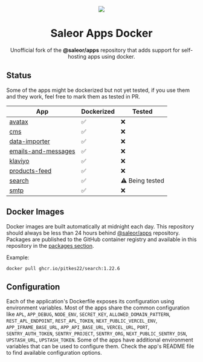<p align="center">
  <img src="https://github.com/user-attachments/assets/f46673a1-e664-414d-af2a-bed328d6b394" />
</p>

<div align="center">
  <h1>Saleor Apps Docker</h1>
</div>

<div align="center">
  <p>Unofficial fork of the <b>@saleor/apps</b> repository that adds support for self-hosting apps using docker.</p>
</div>

## Status

Some of the apps might be dockerized but not yet tested, if you use them and they work, feel free to mark them as tested in PR.

| App                                                | Dockerized | Tested          |
|----------------------------------------------------|------------|-----------------|
| [avatax](./apps/avatax)                            | ✅          | ❌               | 
| [cms](./apps/cms-v2)                               | ✅          | ❌               | 
| [data-importer](./apps/data-importer)              | ✅          | ❌               | 
| [emails-and-messages](./apps/emails-and-messages/) | ✅          | ❌               | 
| [klaviyo](./apps/klaviyo)                          | ✅          | ❌               | 
| [products-feed](./apps/products-feed)              | ✅          | ❌               | 
| [search](./apps/search)                            | ✅          | ⚠️ Being tested | 
| [smtp](./apps/smtp)                                | ✅          | ❌               | 

## Docker Images

Docker images are built automatically at midnight each day. This repository should always be less than 24 hours behind [@saleor/apps](https://github.com/saleor/apps) repository.
Packages are published to the GitHub container registry and available in this repository in the [packages section](https://github.com/pitkes22?tab=packages&repo_name=saleor-apps-docker).

Example:
```shell
docker pull ghcr.io/pitkes22/search:1.22.6
```

## Configuration

Each of the application's Dockerfile exposes its configuration using environment variables. Most of the apps share the common configuration like `APL`, `APP_DEBUG`, `NODE_ENV`, `SECRET_KEY`, `ALLOWED_DOMAIN_PATTERN`, `REST_APL_ENDPOINT`, `REST_APL_TOKEN`, `NEXT_PUBLIC_VERCEL_ENV`, `APP_IFRAME_BASE_URL`, `APP_API_BASE_URL`, `VERCEL_URL`, `PORT`, `SENTRY_AUTH_TOKEN`, `SENTRY_PROJECT`, `SENTRY_ORG`, `NEXT_PUBLIC_SENTRY_DSN`, `UPSTASH_URL`, `UPSTASH_TOKEN`. Some of the apps have additional environment variables 
that can be used to configure them. Check the app's README file to find available configuration options.
